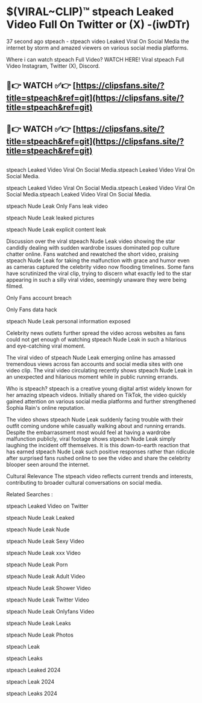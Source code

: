 # $(VIRAL~CLIP)™ stpeach Leaked Video Full On Twitter or (X) -(iwDTr)
37 second ago stpeach - stpeach video Leaked Viral On Social Media the internet by storm and amazed viewers on various social media platforms.

Where i can watch stpeach Full Video? WATCH HERE! Viral stpeach Full Video Instagram, Twitter (X), Discord.

## 🔴👉 WATCH ✅👉 [https://clipsfans.site/?title=stpeach&ref=git](https://clipsfans.site/?title=stpeach&ref=git)
## 🔴👉 WATCH ✅👉 [https://clipsfans.site/?title=stpeach&ref=git](https://clipsfans.site/?title=stpeach&ref=git)
##
stpeach Leaked Video Viral On Social Media.stpeach Leaked Video Viral On Social Media.

stpeach Leaked Video Viral On Social Media.stpeach Leaked Video Viral On Social Media.stpeach Leaked Video Viral On Social Media.

stpeach Nude Leak Only Fans leak video

stpeach Nude Leak leaked pictures

stpeach Nude Leak explicit content leak

Discussion over the viral stpeach Nude Leak video showing the star candidly dealing with sudden wardrobe issues dominated pop culture chatter online. Fans watched and rewatched the short video, praising stpeach Nude Leak for taking the malfunction with grace and humor even as cameras captured the celebrity video now flooding timelines. Some fans have scrutinized the viral clip, trying to discern what exactly led to the star appearing in such a silly viral video, seemingly unaware they were being filmed.


Only Fans account breach

Only Fans data hack

stpeach Nude Leak personal information exposed

Celebrity news outlets further spread the video across websites as fans could not get enough of watching stpeach Nude Leak in such a hilarious and eye-catching viral moment.


The viral video of stpeach Nude Leak emerging online has amassed tremendous views across fan accounts and social media sites with one video clip. The viral video circulating recently shows stpeach Nude Leak in an unexpected and hilarious moment while in public running errands.


Who is stpeach? stpeach is a creative young digital artist widely known for her amazing stpeach videos. Initially shared on TikTok, the video quickly gained attention on various social media platforms and further strengthened Sophia Rain's online reputation.

The video shows stpeach Nude Leak suddenly facing trouble with their outfit coming undone while casually walking about and running errands. Despite the embarrassment most would feel at having a wardrobe malfunction publicly, viral footage shows stpeach Nude Leak simply laughing the incident off themselves. It is this down-to-earth reaction that has earned stpeach Nude Leak such positive responses rather than ridicule after surprised fans rushed online to see the video and share the celebrity blooper seen around the internet.

Cultural Relevance The stpeach video reflects current trends and interests, contributing to broader cultural conversations on social media.

Related Searches :

stpeach Leaked Video on Twitter

stpeach Nude Leak Leaked

stpeach Nude Leak Nude

stpeach Nude Leak Sexy Video

stpeach Nude Leak xxx Video

stpeach Nude Leak Porn

stpeach Nude Leak Adult Video

stpeach Nude Leak Shower Video

stpeach Nude Leak Twitter Video

stpeach Nude Leak Onlyfans Video

stpeach Nude Leak Leaks

stpeach Nude Leak Photos

stpeach Leak

stpeach Leaks

stpeach Leaked 2024

stpeach Leak 2024

stpeach Leaks 2024
